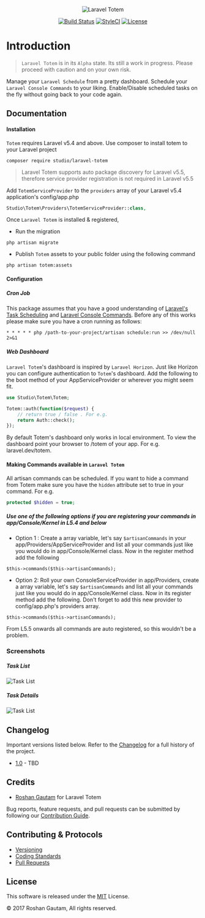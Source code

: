 <p align="center">
  <img src="https://github.com/codestudiollc/laravel-totem/blob/master/resources/assets/img/totem.png?raw=true" alt="Laravel Totem"/>
</p>
<p align="center">
<a href="https://travis-ci.org/codestudiollc/laravel-totem"><img src="https://travis-ci.org/codestudiollc/laravel-totem.svg" alt="Build Status"></a>
<a href="https://styleci.io/repos/99050894"><img src="https://styleci.io/repos/99050894/shield?branch=master" alt="StyleCI"></a>
<a href="https://packagist.org/packages/studio/laravel-totem"><img src="https://poser.pugx.org/studio/laravel-totem/license.svg" alt="License"></a>
</p>

# Introduction

> `Laravel Totem` is in its `Alpha` state. Its still a work in progress. Please proceed with caution and on your own risk.

Manage your `Laravel Schedule` from a pretty dashboard. Schedule your `Laravel Console Commands` to your liking. Enable/Disable scheduled tasks on the fly without going back to your code again.

## Documentation

#### Installation

`Totem` requires Laravel v5.4 and above. Use composer to install totem to your Laravel project

```
composer require studio/laravel-totem
```

> Laravel Totem supports auto package discovery for Laravel v5.5, therefore service provider registration is not required in Laravel v5.5

Add `TotemServiceProvider` to the `providers` array of your Laravel v5.4 application's config/app.php

```php
Studio\Totem\Providers\TotemServiceProvider::class,
```

Once `Laravel Totem` is installed & registered, 

- Run the migration

```
php artisan migrate
```

- Publish `Totem` assets to your public folder using the following command

```    
php artisan totem:assets
```

#### Configuration

##### Cron Job

This package assumes that you have a good understanding of [Laravel's Task Scheduling](https://laravel.com/docs/5.4/scheduling) and [Laravel Console Commands](https://laravel.com/docs/5.4/artisan#writing-commands). Before any of this works please make sure you have a cron running as follows:

```
* * * * * php /path-to-your-project/artisan schedule:run >> /dev/null 2>&1
```

##### Web Dashboard 

`Laravel Totem`'s  dashboard is inspired by `Laravel Horizon`. Just like Horizon you can configure authentication to `Totem`'s dashboard. Add the following to the boot method of your AppServiceProvider or wherever you might seem fit.   

```php
use Studio\Totem\Totem;

Totem::auth(function($request) {
    // return true / false . For e.g.
    return Auth::check();
});
```

By default Totem's dashboard only works in local environment. To view the dashboard point your browser to /totem of your app. For e.g. laravel.dev/totem.

#### Making Commands available in `Laravel Totem`

All artisan commands can be scheduled. If you want to hide a command from Totem make sure you have the `hidden` attribute set to true in your command. For e.g.

```php
protected $hidden = true;
```

##### Use one of the following options if you are registering your commands in app/Console/Kernel in L5.4 and below 

- Option 1 : Create a array variable, let's say `$artisanCommands` in your app/Providers/AppServiceProvider and list all your commands just like you would do in app/Console/Kernel class. Now in the register method add the following

```
$this->commands($this->artisanCommands);
```

- Option 2: Roll your own ConsoleServiceProvider in app/Providers, create a array variable, let's say `$artisanCommands` and list all your commands just like you would do in app/Console/Kernel class. Now in its register method add the following. Don't forget to add this new provider to config/app.php's providers array.

```
$this->commands($this->artisanCommands);
```

From L5.5 onwards all commands are auto registered, so this wouldn't be a problem.

### Screenshots

##### Task List
<img src="https://github.com/codestudiollc/laravel-totem/blob/master/public/img/screenshots/tasks.png?raw=true" alt="Task List"/>

##### Task Details
<img src="https://github.com/codestudiollc/laravel-totem/blob/master/public/img/screenshots/task-details.png?raw=true" alt="Task List"/>
 
## Changelog

Important versions listed below. Refer to the [Changelog](CHANGELOG.md) for a full history of the project.

- [1.0](CHANGELOG.md) - TBD

## Credits

- [Roshan Gautam](https://twitter.com/@roshangautam) for Laravel Totem

Bug reports, feature requests, and pull requests can be submitted by following our [Contribution Guide](CONTRIBUTING.md).

## Contributing & Protocols

- [Versioning](CONTRIBUTING.md#versioning)
- [Coding Standards](CONTRIBUTING.md#coding-standards)
- [Pull Requests](CONTRIBUTING.md#pull-requests)

## License

This software is released under the [MIT](LICENSE) License.

 © 2017 Roshan Gautam, All rights reserved.
